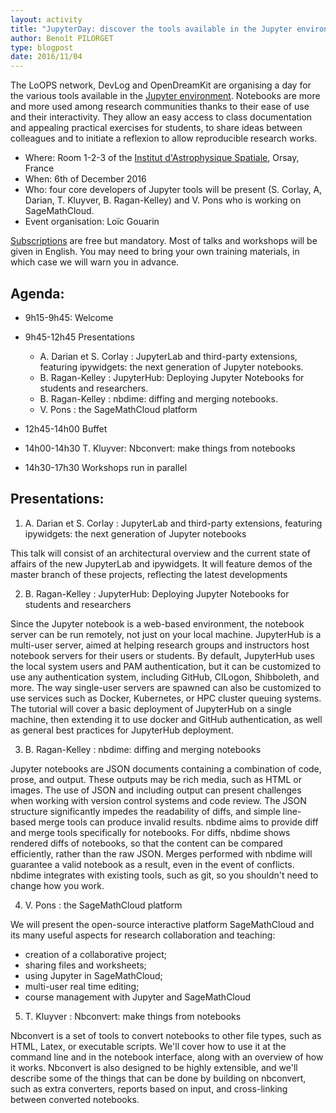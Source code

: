 ```yaml
---
layout: activity
title: "JupyterDay: discover the tools available in the Jupyter environment"
author: Benoît PILORGET
type: blogpost
date: 2016/11/04
---
```


The LoOPS network, DevLog and OpenDreamKit are organising a day for the various tools available in the [Jupyter environment](http://jupyter.org/).
Notebooks are more and more used among research communities thanks to their ease of use and their interactivity. They allow
an easy access to class documentation and appealing practical exercises for students, to share ideas between colleagues and
to initiate a reflexion to allow reproducible research works.

- Where: Room 1-2-3 of the [Institut d'Astrophysique Spatiale](http://www.ias.u-psud.fr/), Orsay, France
- When: 6th of December 2016
- Who: four core developers of Jupyter tools will be present (S. Corlay, A, Darian, T. Kluyver, B. Ragan-Kelley) and V. Pons who is working on SageMathCloud.
- Event organisation: Loïc Gouarin 

[Subscriptions](https://indico.lal.in2p3.fr/event/3319/registration/register#/register) are free but mandatory. Most of
talks and workshops will be given in English. You may need to bring your own training materials, in which case we will
warn you in advance.


## Agenda:

- 9h15-9h45: Welcome
- 9h45-12h45 Presentations
  - A. Darian et S. Corlay : JupyterLab and third-party extensions, featuring ipywidgets: the next generation of Jupyter notebooks.
  - B. Ragan-Kelley : JupyterHub: Deploying Jupyter Notebooks for students and researchers.
  - B. Ragan-Kelley : nbdime: diffing and merging notebooks.
  - V. Pons : the SageMathCloud platform

- 12h45-14h00 Buffet
- 14h00-14h30 T. Kluyver: Nbconvert: make things from notebooks
- 14h30-17h30 Workshops run in parallel


## Presentations:
1) A. Darian et S. Corlay : JupyterLab and third-party extensions, featuring ipywidgets: the next generation of Jupyter notebooks

This talk will consist of an architectural overview and the current state of affairs of the new JupyterLab and ipywidgets.
It will feature demos of the master branch of these projects, reflecting the latest developments
     
2) B. Ragan-Kelley : JupyterHub: Deploying Jupyter Notebooks for students and researchers

Since the Jupyter notebook is a web-based environment, the notebook server can be run remotely, not just on your local
machine. JupyterHub is a multi-user server, aimed at helping research groups and instructors host notebook servers for
their users or students. By default, JupyterHub uses the local system users and PAM authentication, but it can be
customized to use any authentication system, including GitHub, CILogon, Shibboleth, and more. The way single-user
servers are spawned can also be customized to use services such as Docker, Kubernetes, or HPC cluster queuing systems.
The tutorial will cover a basic deployment of JupyterHub on a single machine, then extending it to use docker and GitHub
authentication, as well as general best practices for JupyterHub deployment.
     
3) B. Ragan-Kelley : nbdime: diffing and merging notebooks

Jupyter notebooks are JSON documents containing a combination of code, prose, and output. These outputs may be rich
media, such as HTML or images. The use of JSON and including output can present challenges when working with version
control systems and code review. The JSON structure significantly impedes the readability of diffs, and simple line-based
merge tools can produce invalid results. nbdime aims to provide diff and merge tools specifically for notebooks. For diffs,
nbdime shows rendered diffs of notebooks, so that the content can be compared efficiently, rather than the raw JSON. Merges
performed with nbdime will guarantee a valid notebook as a result, even in the event of conflicts. nbdime integrates with
existing tools, such as git, so you shouldn't need to change how you work.
     
4) V. Pons : the SageMathCloud platform

We will present the open-source interactive platform SageMathCloud and its many useful aspects for research collaboration
and teaching:

- creation of a collaborative project;
- sharing files and worksheets;
- using Jupyter in SageMathCloud;
- multi-user real time editing;
- course management with Jupyter and SageMathCloud
     
5) T. Kluyver : Nbconvert: make things from notebooks

Nbconvert is a set of tools to convert notebooks to other file types, such as HTML,
Latex, or executable scripts. We'll cover how to use it at the command line and in the
notebook interface, along with an overview of how it works. Nbconvert is also designed to be highly extensible,
and we'll describe some of the things that can be done by building on nbconvert, such as extra converters, reports
based on input, and cross-linking between converted notebooks.
